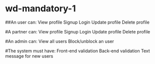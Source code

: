 # wd-mandatory-1

##An user can:
View profile
Signup
Login
Update profile
Delete profile

#A partner can:
View profile
Signup
Login
Update profile
Delete profile

#An admin can:
View all users
Block/unblock an user

#The system must have:
Front-end validation
Back-end validation
Text message for new users

